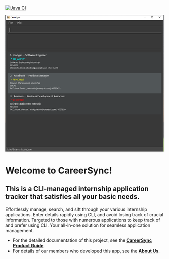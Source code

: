 [![Java CI](https://github.com/AY2324S2-CS2103T-W11-1/tp/actions/workflows/gradle.yml/badge.svg)](https://github.com/AY2324S2-CS2103T-W11-1/tp/actions/workflows/gradle.yml)

![Ui](docs/images/Ui.png)

# Welcome to **CareerSync!**
## This is a CLI-managed internship application tracker that satisfies all your basic needs.

Effortlessly manage, search, and sift through your various internship applications. Enter details rapidly using CLI, and
avoid losing track of crucial information. Targeted to those with numerous applications to keep track of and prefer 
using CLI. Your all-in-one solution for seamless application management.

* For the detailed documentation of this project, see the **[CareerSync Product Guide](https://ay2324s2-cs2103t-w11-1.github.io/tp/DeveloperGuide.html)**.
* For details of our members who developed this app, see the **[About Us](https://ay2324s2-cs2103t-w11-1.github.io/tp/AboutUs.html)**.
